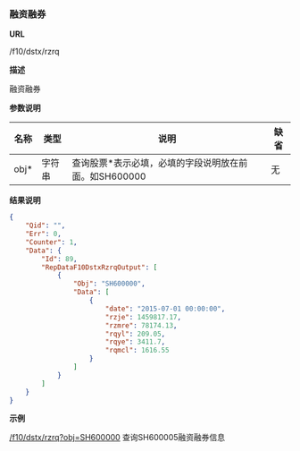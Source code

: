 
### 融资融券

**URL**

/f10/dstx/rzrq

**描述**

融资融券

**参数说明**

|名称|类型|说明|缺省|
| -------- | -------- | -------- | -------- |
|obj\*|字符串|查询股票\*表示必填，必填的字段说明放在前面。如SH600000|无|


**结果说明**

```json
{
    "Qid": "",
    "Err": 0,
    "Counter": 1,
    "Data": {
        "Id": 89,
        "RepDataF10DstxRzrqOutput": [
            {
                "Obj": "SH600000",
                "Data": [
                    {
                        "date": "2015-07-01 00:00:00",
                        "rzje": 1459817.17,
                        "rzmre": 78174.13,
                        "rqyl": 209.05,
                        "rqye": 3411.7,
                        "rqmcl": 1616.55
                    }
                ]
            }
        ]
    }
}
```

**示例**

[/f10/dstx/rzrq?obj=SH600000]($APIHOST$/f10/dstx/rzrq?obj=SH600000)
查询SH600005融资融券信息
